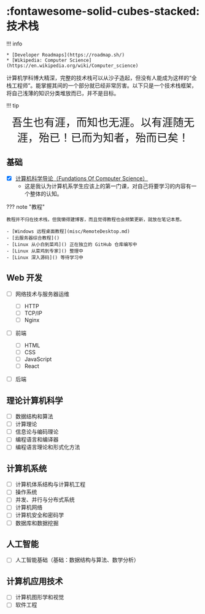 # :fontawesome-solid-cubes-stacked: 技术栈

<!-- prettier-ignore-start -->
!!! info

    * [Developer Roadmaps](https://roadmap.sh/)
    * [Wikipedia: Computer Science](https://en.wikipedia.org/wiki/Computer_science)
<!-- prettier-ignore-end -->

计算机学科博大精深，完整的技术栈可以从沙子造起，但没有人能成为这样的“全栈工程师”。能掌握其间的一个部分就已经非常厉害。以下只是一个技术栈框架，将自己浅薄的知识分类堆放而已，并不是目标。

<!-- prettier-ignore-start -->
!!! tip
    <div align="center" style="font-size:28px;font-family:'Zhi Mang Xing';" >
    吾生也有涯，而知也无涯。以有涯随无涯，殆已！已而为知者，殆而已矣！
    </div>
<!-- prettier-ignore-end -->

## 基础

-   [x] [计算机科学导论（Fundations Of Computer Science）](books/FOCS/index.md)
    -   这是我认为计算机系学生应该上的第一门课，对自己将要学习的内容有一个整体的认知。

<!-- prettier-ignore-start -->
??? note "教程"
    
    教程并不归在技术栈，但我懒得建博客，而且觉得教程也会频繁更新，就放在笔记本惹。

    - [Windows 远程桌面教程](misc/RemoteDesktop.md)
    - [云服务器综合教程]()
    - [Linux 从小白到菜鸡]() 正在独立的 GitHub 仓库编写中
    - [Linux 从菜鸡到专家]() 整理中
    - [Linux 深入源码]() 等待学习中
<!-- prettier-ignore-end -->

## Web 开发

-   [ ] 网络技术与服务器运维
    -   [ ] HTTP
    -   [ ] TCP/IP
    -   [ ] Nginx

-   [ ] 前端
    -   [ ] HTML
    -   [ ] CSS
    -   [ ] JavaScript
    -   [ ] React
-   [ ] 后端


## 理论计算机科学

-   [ ] 数据结构和算法
-   [ ] 计算理论
-   [ ] 信息论与编码理论
-   [ ] 编程语言和编译器
-   [ ] 编程语言理论和形式化方法

## 计算机系统

-   [ ] 计算机体系结构与计算机工程
-   [ ] 操作系统
-   [ ] 并发、并行与分布式系统
-   [ ] 计算机网络
-   [ ] 计算机安全和密码学
-   [ ] 数据库和数据挖掘

## 人工智能

-   [ ] 人工智能基础（基础：数据结构与算法、数学分析）

## 计算机应用技术

-   [ ] 计算机图形学和视觉
-   [ ] 软件工程
